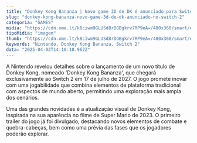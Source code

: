```yaml
---
title: "Donkey Kong Bananza | Novo game 3D de DK é anunciado para Switch 2"
slug: "donkey-kong-bananza-novo-game-3d-de-dk-anunciado-no-switch-2"
categoria: "GAMES"
midia: "https://cdn.ome.lt/k8ciwm9GLUSd8rDGBgkrv7RP9eA=/480x360/smart/extras/conteudos/image_1_U14FDfZ.png"
tipoMidia: "imagem"
thumb: "https://cdn.ome.lt/k8ciwm9GLUSd8rDGBgkrv7RP9eA=/480x360/smart/extras/conteudos/image_1_U14FDfZ.png"
keywords: "Nintendo, Donkey Kong Bananza, Switch 2"
data: "2025-04-02T14:10:18.962Z"
---
```


A Nintendo revelou detalhes sobre o lançamento de um novo título de Donkey Kong, nomeado 'Donkey Kong Bananza', que chegará exclusivamente ao Switch 2 em 17 de julho de 2027. O jogo promete inovar com uma jogabilidade que combina elementos de plataforma tradicional com aspectos de mundo aberto, permitindo uma exploração mais ampla dos cenários.

Uma das grandes novidades é a atualização visual de Donkey Kong, inspirada na sua aparência no filme de Super Mario de 2023. O primeiro trailer do jogo já foi divulgado, destacando novos elementos de combate e quebra-cabeças, bem como uma prévia das fases que os jogadores poderão explorar.